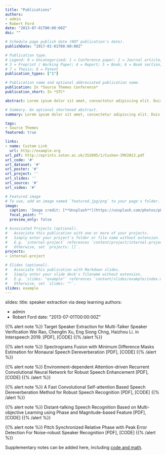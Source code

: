 ```yaml
---
title: "Publications"
authors:
- admin
- Robert Ford
date: "2013-07-01T00:00:00Z"
doi: ""

# Schedule page publish date (NOT publication's date).
publishDate: "2017-01-01T00:00:00Z"

# Publication type.
# Legend: 0 = Uncategorized; 1 = Conference paper; 2 = Journal article;
# 3 = Preprint / Working Paper; 4 = Report; 5 = Book; 6 = Book section;
# 7 = Thesis; 8 = Patent
publication_types: ["1"]

# Publication name and optional abbreviated publication name.
publication: In *Source Themes Conference*
publication_short: In *STC*

abstract: Lorem ipsum dolor sit amet, consectetur adipiscing elit. Duis posuere tellus ac convallis placerat. Proin tincidunt magna sed ex sollicitudin condimentum. Sed ac faucibus dolor, scelerisque sollicitudin nisi. Cras purus urna, suscipit quis sapien eu, pulvinar tempor diam. Quisque risus orci, mollis id ante sit amet, gravida egestas nisl. Sed ac tempus magna. Proin in dui enim. Donec condimentum, sem id dapibus fringilla, tellus enim condimentum arcu, nec volutpat est felis vel metus. Vestibulum sit amet erat at nulla eleifend gravida.

# Summary. An optional shortened abstract.
summary: Lorem ipsum dolor sit amet, consectetur adipiscing elit. Duis posuere tellus ac convallis placerat. Proin tincidunt magna sed ex sollicitudin condimentum.

tags:
- Source Themes
featured: true

links:
- name: Custom Link
  url: http://example.org
url_pdf: http://eprints.soton.ac.uk/352095/1/Cushen-IMV2013.pdf
url_code: '#'
url_dataset: '#'
url_poster: '#'
url_project: ''
url_slides: ''
url_source: '#'
url_video: '#'

# Featured image
# To use, add an image named `featured.jpg/png` to your page's folder. 
image:
  caption: 'Image credit: [**Unsplash**](https://unsplash.com/photos/pLCdAaMFLTE)'
  focal_point: ""
  preview_only: false

# Associated Projects (optional).
#   Associate this publication with one or more of your projects.
#   Simply enter your project's folder or file name without extension.
#   E.g. `internal-project` references `content/project/internal-project/index.md`.
#   Otherwise, set `projects: []`.
projects:
- internal-project

# Slides (optional).
#   Associate this publication with Markdown slides.
#   Simply enter your slide deck's filename without extension.
#   E.g. `slides: "example"` references `content/slides/example/index.md`.
#   Otherwise, set `slides: ""`.
slides: example
---
```


slides:
  title: speaker extraction via deep learning
  authors:
  - admin
  - Robert Ford
  date: "2013-07-01T00:00:00Z"
  
{{% alert note %}}
Target Speaker Extraction for Multi-Talker Speaker Verification
Wei Rao, Chenglin Xu, Eng Siong Chng, Haizhou Li. in Interspeech 2019. [PDF], [CODE]
{{% /alert %}}

{{% alert note %}}
Spectrograms Fusion with Minimum Difference Masks Estimation for Monaural Speech Dereverberation [PDF], [CODE]
{{% /alert %}}

{{% alert note %}}
Environment-dependent Attention-driven Recurrent Convolutional Neural Network for Robust Speech Enhancement [PDF], [CODE]
{{% /alert %}}

{{% alert note %}}
A Fast Convolutional Self-attention Based Speech Dereverberation Method for Robust Speech Recognition [PDF], [CODE]
{{% /alert %}}

{{% alert note %}}
Distant-talking Speech Recognition Based on Multi-objective Learning using Phase and Magnitude-based Feature [PDF], [CODE]
{{% /alert %}}

{{% alert note %}}
Pitch Synchronized Relative Phase with Peak Error Detection For Noise-robust Speaker Recognition [PDF], [CODE]
{{% /alert %}}

Supplementary notes can be added here, including [code and math](https://sourcethemes.com/academic/docs/writing-markdown-latex/).
